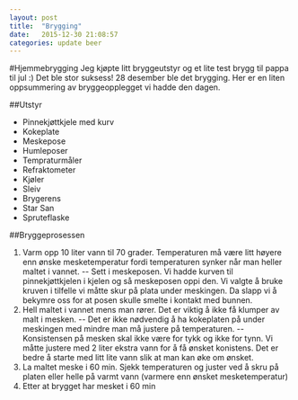 ```yaml
---
layout: post
title:  "Brygging"
date:   2015-12-30 21:08:57
categories: update beer
---
```

#Hjemmebrygging
Jeg kjøpte litt bryggeutstyr og et lite test brygg til pappa til jul :) Det ble stor suksess! 28 desember ble det brygging. Her er en liten oppsummering av bryggeopplegget vi hadde den dagen.

##Utstyr
- Pinnekjøttkjele med kurv
- Kokeplate
- Meskepose
- Humleposer
- Tempraturmåler
- Refraktometer
- Kjøler
- Sleiv
- Brygerens
- Star San
- Spruteflaske

##Bryggeprosessen
1. Varm opp 10 liter vann til 70 grader. Temperaturen må være litt høyere enn ønske mesketemperatur fordi temperaturen synker når man heller maltet i vannet.
-- Sett i meskeposen. Vi hadde kurven til pinnekjøttkjelen i kjelen og så meskeposen oppi den. Vi valgte å bruke kruven i tilfelle vi måtte skur på plata under meskingen. Da slapp vi å bekymre oss for at posen skulle smelte i kontakt med bunnen. 
2. Hell maltet i vannet mens man rører. Det er viktig å ikke få klumper av malt i mesken.
-- Det er ikke nødvendig å ha kokeplaten på under meskingen med mindre man må justere på temperaturen.
-- Konsistensen på mesken skal ikke være for tykk og ikke for tynn. Vi måtte justere med 2 liter ekstra vann for å få ønsket konistens. Det er bedre å starte med litt lite vann slik at man kan øke om ønsket.
3. La maltet meske i 60 min. Sjekk temperaturen og juster ved å skru på platen eller helle på varmt vann (varmere enn ønsket mesketemperatur)
4. Etter at brygget har mesket i 60 min 
